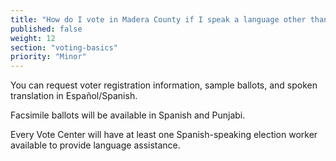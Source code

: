 ```yaml
---
title: "How do I vote in Madera County if I speak a language other than English?"
published: false
weight: 12
section: "voting-basics"
priority: "Minor"
---
```


You can request voter registration information, sample ballots, and spoken translation in Español/Spanish.  

Facsimile ballots will be available in Spanish and Punjabi.  

Every Vote Center will have at least one Spanish-speaking election worker available to provide language assistance.  
